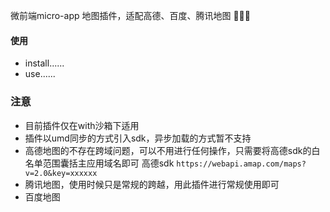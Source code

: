 微前端micro-app 地图插件，适配高德、百度、腾讯地图 🎉🎉🎉

#### 使用

- install......
- use......

### 注意

- 目前插件仅在with沙箱下适用
- 插件以umd同步的方式引入sdk，异步加载的方式暂不支持
- 高德地图的不存在跨域问题，可以不用进行任何操作，只需要将高德sdk的白名单范围囊括主应用域名即可
  高德sdk `https://webapi.amap.com/maps?v=2.0&key=xxxxxx`
- 腾讯地图，使用时候只是常规的跨越，用此插件进行常规使用即可
- 百度地图
